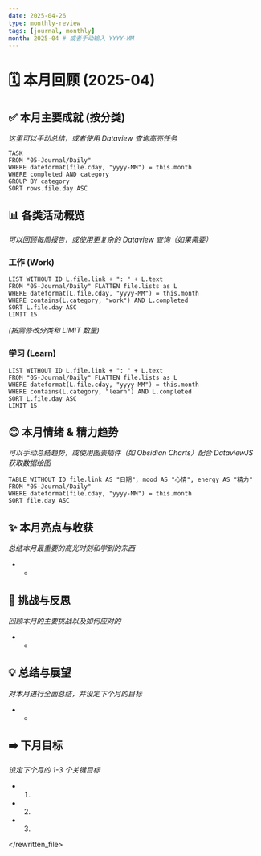 ```yaml
---
date: 2025-04-26 
type: monthly-review
tags: [journal, monthly]
month: 2025-04 # 或者手动输入 YYYY-MM
---
```


# 🗓️ 本月回顾 (2025-04)

## ✅ 本月主要成就 (按分类)

*这里可以手动总结，或者使用 Dataview 查询高亮任务*

```dataview
TASK
FROM "05-Journal/Daily"
WHERE dateformat(file.cday, "yyyy-MM") = this.month 
WHERE completed AND category
GROUP BY category
SORT rows.file.day ASC
```

## 📊 各类活动概览

*可以回顾每周报告，或使用更复杂的 Dataview 查询（如果需要）*

### 工作 (Work)
```dataview
LIST WITHOUT ID L.file.link + ": " + L.text
FROM "05-Journal/Daily" FLATTEN file.lists as L
WHERE dateformat(L.file.cday, "yyyy-MM") = this.month
WHERE contains(L.category, "work") AND L.completed
SORT L.file.day ASC
LIMIT 15 
```
*(按需修改分类和 LIMIT 数量)*

### 学习 (Learn)
```dataview
LIST WITHOUT ID L.file.link + ": " + L.text
FROM "05-Journal/Daily" FLATTEN file.lists as L
WHERE dateformat(L.file.cday, "yyyy-MM") = this.month
WHERE contains(L.category, "learn") AND L.completed
SORT L.file.day ASC
LIMIT 15
```

## 😊 本月情绪 & 精力趋势

*可以手动总结趋势，或使用图表插件（如 Obsidian Charts）配合 DataviewJS 获取数据绘图*

```dataview
TABLE WITHOUT ID file.link AS "日期", mood AS "心情", energy AS "精力"
FROM "05-Journal/Daily"
WHERE dateformat(file.cday, "yyyy-MM") = this.month
SORT file.day ASC
```

## ✨ 本月亮点与收获

*总结本月最重要的高光时刻和学到的东西*
*   -

## 🚧 挑战与反思

*回顾本月的主要挑战以及如何应对的*
*   -

## 💡 总结与展望

*对本月进行全面总结，并设定下个月的目标*
*   -

## ➡️ 下月目标

*设定下个月的 1-3 个关键目标*
*   1. 
*   2. 
*   3. 

</rewritten_file> 